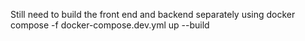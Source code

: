 Still need to build the front end and backend separately using docker compose -f docker-compose.dev.yml up --build

